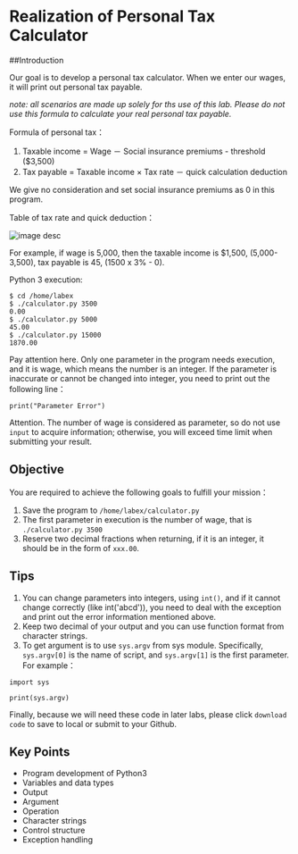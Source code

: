 # Realization of Personal Tax Calculator

##Introduction

Our goal is to develop a personal tax calculator. When we enter our wages, it will print out personal tax payable.

*note: all scenarios are made up solely for ths use of this lab.  Please do not use this formula to calculate your real personal tax payable.* 

Formula of personal tax：

1. Taxable income = Wage － Social insurance premiums - threshold ($3,500)
2. Tax payable = Taxable income × Tax rate － quick calculation deduction

We give no consideration and set social insurance premiums as 0 in this program.

Table of tax rate and quick deduction：

![image desc](https://labex.io/upload/N/C/K/0VMtm37ys77y.png)

For example, if wage is 5,000, then the taxable income is $1,500, (5,000-3,500), tax payable is 45, (1500 x 3% - 0). 

Python 3 execution:

```
$ cd /home/labex
$ ./calculator.py 3500
0.00
$ ./calculator.py 5000
45.00
$ ./calculator.py 15000
1870.00
```

Pay attention here. Only one parameter in the program needs execution, and it is wage, which means the number is an integer. If the parameter is inaccurate or cannot be changed into integer, you need to print out the following line：

```
print("Parameter Error")
```

Attention. The number of wage is considered as parameter, so do not use `input` to acquire information; otherwise, you will exceed time limit when submitting your result.

## Objective

You are required to achieve the following goals to fulfill your mission：

1. Save the program to `/home/labex/calculator.py`
2. The first parameter in execution is the number of wage, that is  `./calculator.py 3500`
3. Reserve two decimal fractions when returning, if it is an integer, it should be in the form of `xxx.00`.

## Tips

1. You can change parameters into integers, using `int()`, and if it cannot change correctly (like int('abcd')), you need to deal with the exception and print out the error information mentioned above.
2. Keep two decimal of your output and you can use function format from character strings.
3. To get argument is to use `sys.argv` from sys module. Specifically, `sys.argv[0]` is the name of script, and `sys.argv[1]` is the first parameter. For example：

```
import sys

print(sys.argv)
```

Finally, because we will need these code in later labs, please click `download code` to save to local or submit to your Github.

## Key Points

- Program development of Python3
- Variables and data types
- Output
- Argument
- Operation
- Character strings
- Control structure
- Exception handling


